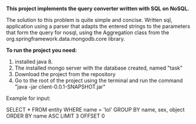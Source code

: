 **This project implements the query converter written with SQL on NoSQL.**

The solution to this problem is quite simple and concise.
Written sql, application using a parser that adapts the entered strings to the parameters that form the query for nosql, 
using the Aggregation class from the org.springframework.data.mongodb.core library.

**To run the project you need:**
1. installed java 8.
2. The installed mongo server with the database created, named "task"
3. Download the project from the repository
4. Go to the root of the project using the terminal and run the command "java -jar client-0.0.1-SNAPSHOT.jar"

Example for input:

SELECT * FROM entity WHERE name = 'lol' GROUP BY name, sex, object ORDER BY name ASC LIMIT 3 OFFSET 0